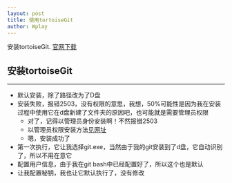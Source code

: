 ```yaml
---
layout: post
title: 使用tortoiseGit
author: Wplay
---
```


安装tortoiseGit. [官网下载](https://tortoisegit.org/download/) 
<!-- wplay -->

## 安装tortoiseGit
-----

- 默认安装，除了路径改为了D盘
- 安装失败，报错2503，没有权限的意思，我想，50%可能性是因为我在安装过程中使用它在d盘新建了文件夹的原因吧，也可能就是需要管理员权限
	+ 对了，记得以管理员身份安装啊！不然报错2503
	+ 以管理员权限安装方法[见网址](http://blog.csdn.net/leedaning/article/details/53138664)
	+ 嗯，安装成功了
- 第一次执行，它让我选择git.exe，当然由于我的git安装到了d盘，它自动识别了，所以不用在意它
- 配置用户信息，由于我在git bash中已经配置好了，所以这个也是默认
- 让我配置秘钥，我也让它默认执行了，没有修改
